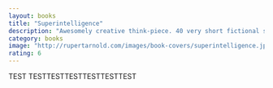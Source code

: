 ```yaml
---
layout: books
title: "Superintelligence"
description: "Awesomely creative think-piece. 40 very short fictional stories about what happens when you die. The framework is inspiring for anyone: coming up with 40 different answers to any one question. But they’re also just brilliant ideas and powerful little fables. I just read it a 2nd time and love it even more now."
category: books
image: "http://rupertarnold.com/images/book-covers/superintelligence.jpg"
rating: 6
---
```


TEST
TESTTESTTESTTESTTESTTEST
